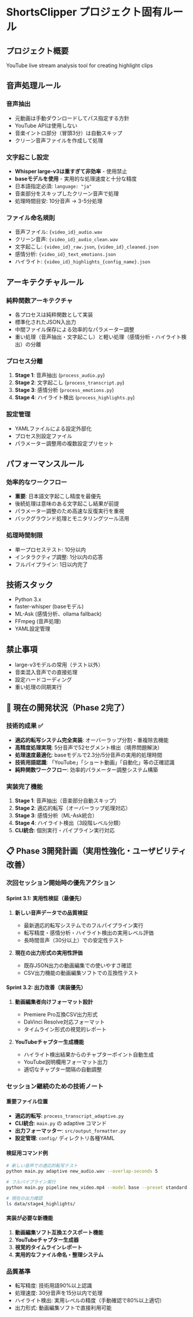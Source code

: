 # ShortsClipper プロジェクト固有ルール

## プロジェクト概要
YouTube live stream analysis tool for creating highlight clips

## 音声処理ルール

### 音声抽出
- 元動画は手動ダウンロードしてパス指定する方針
- YouTube APIは使用しない
- 音楽イントロ部分（冒頭3分）は自動スキップ
- クリーン音声ファイルを作成して処理

### 文字起こし設定
- **Whisper large-v3は重すぎて非効率** - 使用禁止
- **baseモデルを使用** - 実用的な処理速度と十分な精度
- 日本語指定必須: `language: "ja"`
- 音楽部分をスキップしたクリーン音声で処理
- 処理時間目安: 10分音声 → 3-5分処理

### ファイル命名規則
- 音声ファイル: `{video_id}_audio.wav`
- クリーン音声: `{video_id}_audio_clean.wav` 
- 文字起こし: `{video_id}_raw.json`, `{video_id}_cleaned.json`
- 感情分析: `{video_id}_text_emotions.json`
- ハイライト: `{video_id}_highlights_{config_name}.json`

## アーキテクチャルール

### 純粋関数アーキテクチャ
- 各プロセスは純粋関数として実装
- 標準化されたJSON入出力
- 中間ファイル保存による効率的なパラメーター調整
- 重い処理（音声抽出・文字起こし）と軽い処理（感情分析・ハイライト検出）の分離

### プロセス分離
1. **Stage 1**: 音声抽出 (`process_audio.py`)
2. **Stage 2**: 文字起こし (`process_transcript.py`) 
3. **Stage 3**: 感情分析 (`process_emotions.py`)
4. **Stage 4**: ハイライト検出 (`process_highlights.py`)

### 設定管理
- YAMLファイルによる設定外部化
- プロセス別設定ファイル
- パラメーター調整用の複数設定プリセット

## パフォーマンスルール

### 効率的なワークフロー
- **重要**: 日本語文字起こし精度を最優先
- 後続処理は意味のある文字起こし結果が前提
- パラメーター調整のため高速な反復実行を重視
- バックグラウンド処理とモニタリングツール活用

### 処理時間制限
- 単一プロセステスト: 10分以内
- インタラクティブ調整: 1分以内の応答
- フルパイプライン: 1日以内完了

## 技術スタック
- Python 3.x
- faster-whisper (baseモデル)
- ML-Ask (感情分析、ollama fallback)
- FFmpeg (音声処理)
- YAML設定管理

## 禁止事項
- large-v3モデルの常用（テスト以外）
- 音楽混入音声での直接処理
- 設定ハードコーディング
- 重い処理の同期実行

## 🚀 現在の開発状況（Phase 2完了）

### 技術的成果 ✅
- **適応的転写システム完全実装**: オーバーラップ分割・重複除去機能
- **高精度処理実現**: 5分音声で52セグメント検出（境界問題解決）
- **処理速度最適化**: baseモデルで2.3分/5分音声の実用的処理時間
- **技術用語認識**: 「YouTube」「ショート動画」「自動化」等の正確認識
- **純粋関数ワークフロー**: 効率的パラメーター調整システム構築

### 実装完了機能
1. **Stage 1**: 音声抽出（音楽部分自動スキップ）
2. **Stage 2**: 適応的転写（オーバーラップ処理対応）
3. **Stage 3**: 感情分析（ML-Ask統合）
4. **Stage 4**: ハイライト検出（3段階レベル分類）
5. **CLI統合**: 個別実行・パイプライン実行対応

## 📋 Phase 3開発計画（実用性強化・ユーザビリティ改善）

### 次回セッション開始時の優先アクション

#### Sprint 3.1: 実用性検証（最優先）
1. **新しい音声データでの品質検証**
   - 最新適応的転写システムでのフルパイプライン実行
   - 転写精度・感情分析・ハイライト検出の実用レベル評価
   - 長時間音声（30分以上）での安定性テスト

2. **現在の出力形式の実用性評価**
   - 既存JSON出力の動画編集での使いやすさ確認
   - CSV出力機能の動画編集ソフトでの互換性テスト

#### Sprint 3.2: 出力改善（実装優先）
1. **動画編集者向けフォーマット設計**
   - Premiere Pro互換CSV出力形式
   - DaVinci Resolve対応フォーマット
   - タイムライン形式の視覚的レポート

2. **YouTubeチャプター生成機能**
   - ハイライト検出結果からのチャプターポイント自動生成
   - YouTube説明欄用フォーマット出力
   - 適切なチャプター間隔の自動調整

### セッション継続のための技術ノート

#### 重要ファイル位置
- **適応的転写**: `process_transcript_adaptive.py`
- **CLI統合**: `main.py` の adaptive コマンド
- **出力フォーマッター**: `src/output_formatter.py`
- **設定管理**: `config/` ディレクトリ各種YAML

#### 検証用コマンド例
```bash
# 新しい音声での適応的転写テスト
python main.py adaptive new_audio.wav --overlap-seconds 5

# フルパイプライン実行
python main.py pipeline new_video.mp4 --model base --preset standard

# 現在の出力確認
ls data/stage4_highlights/
```

#### 実装が必要な新機能
1. **動画編集ソフト互換エクスポート機能**
2. **YouTubeチャプター生成器**
3. **視覚的タイムラインレポート**
4. **実用的なファイル命名・整理システム**

### 品質基準
- 転写精度: 技術用語90%以上認識
- 処理速度: 30分音声を15分以内で処理
- ハイライト検出: 実用レベルの精度（手動確認で80%以上適切）
- 出力形式: 動画編集ソフトで直接利用可能